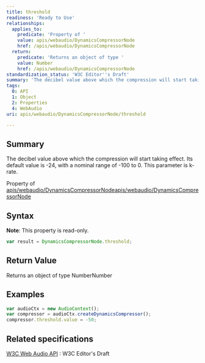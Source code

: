 ```yaml
---
title: threshold
readiness: 'Ready to Use'
relationships:
  applies_to:
    predicate: 'Property of '
    value: apis/webaudio/DynamicsCompressorNode
    href: /apis/webaudio/DynamicsCompressorNode
  return:
    predicate: 'Returns an object of type '
    value: Number
    href: /apis/webaudio/DynamicsCompressorNode
standardization_status: 'W3C Editor''s Draft'
summary: 'The decibel value above which the compression will start taking effect. Its default value is -24, with a nominal range of -100 to 0. This parameter is k-rate.'
tags:
  0: API
  1: Object
  2: Properties
  4: WebAudio
uri: apis/webaudio/DynamicsCompressorNode/threshold

---
```

## <span>Summary</span>

The decibel value above which the compression will start taking effect. Its default value is -24, with a nominal range of -100 to 0. This parameter is k-rate.

Property of [apis/webaudio/DynamicsCompressorNode](/apis/webaudio/DynamicsCompressorNode)[apis/webaudio/DynamicsCompressorNode](/apis/webaudio/DynamicsCompressorNode)

## <span>Syntax</span>

**Note**: This property is read-only.

``` js
var result = DynamicsCompressorNode.threshold;
```

## <span>Return Value</span>

Returns an object of type NumberNumber

## <span>Examples</span>

``` js
var audioCtx = new AudioContext();
var compressor = audioCtx.createDynamicsCompressor();
compressor.threshold.value = -50;
```

## <span>Related specifications</span>

[W3C Web Audio API](http://webaudio.github.io/web-audio-api/)
:   W3C Editor's Draft
